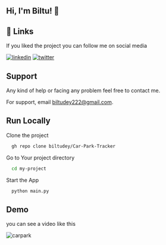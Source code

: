 
## Hi, I'm Biltu! 👋



## 🔗 Links

If you liked the project you can follow me on social media

[![linkedin](https://img.shields.io/badge/linkedin-0A66C2?style=for-the-badge&logo=linkedin&logoColor=white)](https://www.linkedin.com/in/BiltuDey/)
[![twitter](https://img.shields.io/badge/twitter-1DA1F2?style=for-the-badge&logo=twitter&logoColor=white)](https://twitter.com/CallmeBiltu)



## Support
Any kind of help or facing any problem feel free to contact me.

For support, email biltudey222@gmail.com.


## Run Locally

Clone the project


```bash
  gh repo clone biltudey/Car-Park-Tracker
```

Go to Your  project directory

```bash
  cd my-project
```

Start the App

```bash
  python main.py
```


## Demo

you can see a video like this

![carpark](https://user-images.githubusercontent.com/94779899/206353491-6a998689-a86c-45bd-b19d-968f124ce0bb.png)
